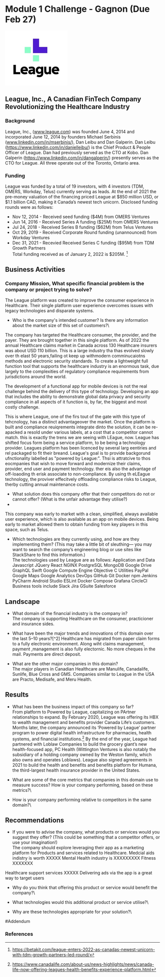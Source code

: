 # Module 1 Challenge - Gagnon (Due Feb 27)
![League](League_Inc__Logo.jpg) 
## League, Inc., A Canadian FinTech Company Revolutionizing the Healthcare Industry

### Background
League, Inc., (www.league.com) was founded June 4, 2014 and incorporated June 12, 2014 by founders Michael Serbinis (www.linkedin.com/in/mserbinis/), Dan Leibu and Dan Galperin. Dan Leibu (https://www.linkedin.com/in/danielleibu/) is the Chief Product & People Officer of League. Dan had previously served as the CTO at Kobo. Dan Galperin (https://www.linkedin.com/in/dangalperin/) presently serves as the CTO for League. All three operate out of the Toronto, Ontario area.

### Funding 
League was funded by a total of 19 investors, with 4 investors (TDM, OMERS, Workday, Telus) currently serving as leads. 
At the end of 2021 the pre-money valuation of the financing priced League at $850 million USD, or $1.1 billion CAD, making it Canada’s newest tech unicorn. Disclosed funding rounds were as follows:
* Nov 12, 2014 - Received seed funding ($4M) from OMERS Ventures
* Jun 14, 2016 - Received Series A funding ($25M) from OMERS Ventures
* Jul 24, 2018 - Received Series B funding ($62M) from Telus Ventures
* Oct 29, 2019 - Received Corporate Round funding (unannounced) from Workday Ventures
* Dec 31, 2021 - Recevied Received Series C funding ($95M) from TDM Growth Partners\
Total funding received as of January 2, 2022 is $205M. [^1] 

## Business Activities

### Company Mission,  What specific financial problem is the company or project trying to solve?
The League platform was created to improve the consumer experience in Healthcare. Their single platform user experience overcomes issues with legacy technologies and disparate systems. 

* Who is the company's intended customer?  Is there any information about the market size of this set of customers?\

The company has targeted the Healthcare consumer, the provider, and the payer. They are brought together in this single platform.
As of 2022 the annual Healthcare claims market in Canada across 130 Healthcare insurers was about USD 110 billion. This is a large industry tha thas evolved slowly over th elast 50 years,failing ot keep up withmodern comminucaiotns methods and electronic security standards. To create a lightweight full function tool that supports the healthcare industry is an enormous task, due largely to the complexities of regulatory compliance requirements from jurisdictions around the world. 

The development of a functional app for mobile devices is not the real challenge behind the delivery of this type of technology. Developing an app that includes the ability to demonstrate global data privacy and security compliance in all aspects of it function is, by far, the biggest and most costly challenge.

This is where League, one of the firs tout of the gate with this type of tehcnology, has a distinct advantageover the market. 
Once the platform is built and compliance reuiqrements integrate dinto the solution, it can be re-apacked a resold under various labels, at a cost that a competitor cannot match.
this is exactly the trens we are seeing with LEague, now. League has shifted focus form being a service platform, to be being a technology provider. Leagues platform has been licenced by several larg eentiries and rel packaged to fit their breand. League's goal is to provide backgorund ufnctionality labelled as "powered by League:". Thsi is attratcive to thos eocmpanies that wish to move forward and modernize their claims, provider, end user and payment technology. ther eis also the advantage of off-loaoding th erisk associate to non-compliance. By using th eLEague technology, the proviver effecitvely offloading compliance risks to League, therby cutting annual maintenance costs.


* What solution does this company offer that their competitors do not or cannot offer? (What is the unfair advantage they utilise?)
* 
This company was early to market with a clean, simplified, always available user experience, which is also available as an app on mobile devices. Being early to market allowed them to obtain funding from key players in this space, such as Telus.

* Which technologies are they currently using, and how are they implementing them? (This may take a little bit of sleuthing–– you may want to search the company’s engineering blog or use sites like StackShare to find this information.)\
The technologies used by League are as follows:
Application and Data
Javascript
JQuery
React
NGINX
PostgreSQL
MongoDB
Google Drive
GraphQL
Swift 
Google Compute Engine
Objective C
Utilities
PayPal
Google Maps
Google Analytics
DevOps
GitHub
Git
Docker
npm
Jenkins
PyCharm
Android Studio
ESLint
Docker Compose
Grafana
CircleCl
Business tools include
Slack
Jira
GSuite
Salesforce


## Landscape

* What domain of the financial industry is the company in?\
The company is supporting Healthcare on the consumer, practicioner and insurance sides.

* What have been the major trends and innovations of this domain over the last 5–10 years?\[^2]
Healthcare has migrated from paper claim forms to a fully electronic environment. 
Along wiht claims management, payment ,management is also fully electornic. No more cheques in the mail. Payments are direct deposit.

* What are the other major companies in this domain?\
The major players in Canadian Healthcare are Manulife, Canadalife, Sunlife, Blue Cross and GMS.
Companies similar to League in the USA are Practo, Medisafe, and Meru Health.


## Results

* What has been the business impact of this company so far?\
From platform to Powered by League, capitalizing on PArtner relationships to expand.
By February 2020, League was offering its HBX to wealth management and benefits provider Canada Life‘s customers. Months later, the company announced its ‘Powered by League’ partner program to power digital health infrastructure for pharmacies, health systems, and financial institutions.[^3]
By the end of the year, League had partnered with Loblaw Companies to build the grocery giant’s new health-focused app, PC Health (Wittington Ventures is also notably the subsidiary of a holding company owned by the Weston family, which also owns and operates Loblaws). League also signed agreements in 2021 to build the health and benefits and benefits platform for Humana, the third-largest health insurance provider in the United States.

* What are some of the core metrics that companies in this domain use to measure success? How is your company performing, based on these metrics?\

* How is your company performing relative to competitors in the same domain?\


## Recommendations

* If you were to advise the company, what products or services would you suggest they offer? (This could be something that a competitor offers, or use your imagination!)\
The company should explore leveraging their app as a marketing platform for Products and services related to Healthcare. 
Medcial aids indistry is worth XXXXX
Mental Health industry is XXXXXXXXX
Fitness XXXXXXX


Healthcare support services XXXXX
Delivering ads via the app is a great way to target users





* Why do you think that offering this product or service would benefit the company?\

* What technologies would this additional product or service utilise?\

* Why are these technologies appropriate for your solution?\

#Addendum
### References
[^1]: https://betakit.com/league-enters-2022-as-canadas-newest-unicorn-with-tdm-growth-partners-led-round/
[^2]: https://www.summitsearchconsultants.com/insurtech
[^3]: https://www.canadalife.com/about-us/news-highlights/news/canada-life-now-offering-leagues-health-benefits-experience-platform.html

